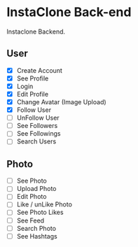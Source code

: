 # InstaClone Back-end

Instaclone Backend.

## User
 - [x] Create Account
 - [x] See Profile
 - [x] Login
 - [x] Edit Profile
 - [x] Change Avatar (Image Upload)
 - [x] Follow User
 - [ ] UnFollow User
 - [ ] See Followers
 - [ ] See Followings
 - [ ] Search Users

## Photo
 - [ ] See Photo
 - [ ] Upload Photo
 - [ ] Edit Photo
 - [ ] Like / unLike Photo
 - [ ] See Photo Likes
 - [ ] See Feed
 - [ ] Search Photo
 - [ ] See Hashtags